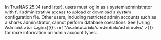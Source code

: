 &NewLine;

In TrueNAS 25.04 (and later), users must log in as a system administrator with full administrative access to upload or download a system configuration file.
Other users, including restricted admin accounts such as a shares administrator, cannot perform database operations.
See [Using Administrator Logins]({{< ref "/scaletutorials/credentials/adminroles" >}}) for more information on admin account types.
